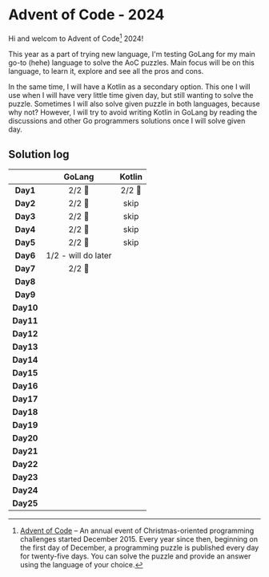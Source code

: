 # Advent of Code - 2024

Hi and welcom to Advent of Code[^aoc] 2024!

This year as a part of trying new language, I'm testing GoLang for my main go-to (hehe) language to solve the AoC puzzles.
Main focus will be on this language, to learn it, explore and see all the pros and cons.

In the same time, I will have a Kotlin as a secondary option. This one I will use when I will have very little time given day,
but still wanting to solve the puzzle. Sometimes I will also solve given puzzle in both languages, because why not? However, 
I will try to avoid writing Kotlin in GoLang by reading the discussions and other Go programmers solutions once I will solve given day.

## Solution log
|          | **GoLang**           | **Kotlin**          |
|:--------:|:--------------------:|:-------------------:|
| **Day1** | 2/2 :evergreen_tree: | 2/2 :evergreen_tree:|
| **Day2** | 2/2 :evergreen_tree: | skip                |
| **Day3** | 2/2 :evergreen_tree: | skip                |
| **Day4** | 2/2 :evergreen_tree: | skip                |
| **Day5** | 2/2 :evergreen_tree: | skip                |
| **Day6** | 1/2 - will do later  |                     |
| **Day7** | 2/2 :evergreen_tree: |                     |
| **Day8** |                      |                     |
| **Day9** |                      |                     |
| **Day10**|                      |                     |
| **Day11**|                      |                     |
| **Day12**|                      |                     |
| **Day13**|                      |                     |
| **Day14**|                      |                     |
| **Day15**|                      |                     |
| **Day16**|                      |                     |
| **Day17**|                      |                     |
| **Day18**|                      |                     |
| **Day19**|                      |                     |
| **Day20**|                      |                     |
| **Day21**|                      |                     |
| **Day22**|                      |                     |
| **Day23**|                      |                     |
| **Day24**|                      |                     |
| **Day25**|                      |                     |


[^aoc]:
    [Advent of Code][aoc] – An annual event of Christmas-oriented programming challenges started December 2015.
    Every year since then, beginning on the first day of December, a programming puzzle is published every day for twenty-five days.
    You can solve the puzzle and provide an answer using the language of your choice.

[aoc]: https://adventofcode.com
[kotlin template]: https://github.com/kotlin-hands-on/advent-of-code-kotlin-template